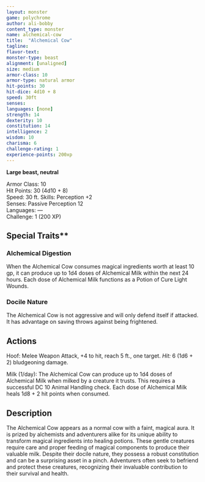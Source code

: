 ```yaml
---
layout: monster
game: polychrome
author: ali-bobby
content_type: monster
name: alchemical-cow
title:  "Alchemical Cow"
tagline:
flavor-text:
monster-type: beast
alignment: [unaligned]
size: medium
armor-class: 10
armor-type: natural armor
hit-points: 30
hit-dice: 4d10 + 8
speed: 30ft
senses: 
languages: [none]
strength: 14
dexterity: 10
constitution: 14
intelligence: 2
wisdom: 10
charisma: 6
challenge-rating: 1
experience-points: 200xp
---
```


**Large beast, neutral**

Armor Class: 
10  
Hit Points:
30 (4d10 + 8)  
Speed:
30 ft.
Skills:
Perception +2  
Senses:
Passive Perception 12  
Languages:
—  
Challenge:
1 (200 XP)  

## Special Traits**

### Alchemical Digestion
When the Alchemical Cow consumes magical ingredients worth at least 10 gp, it can produce up to 1d4 doses of Alchemical Milk within the next 24 hours. Each dose of Alchemical Milk functions as a Potion of Cure Light Wounds.

### Docile Nature
The Alchemical Cow is not aggressive and will only defend itself if attacked. It has advantage on saving throws against being frightened.


## Actions

Hoof:
Melee Weapon Attack, +4 to hit, reach 5 ft., one target. *Hit:* 6 (1d6 + 2) bludgeoning damage.

Milk (1/day):
The Alchemical Cow can produce up to 1d4 doses of Alchemical Milk when milked by a creature it trusts. This requires a successful DC 10 Animal Handling check. Each dose of Alchemical Milk heals 1d8 + 2 hit points when consumed.

## Description

The Alchemical Cow appears as a normal cow with a faint, magical aura. It is prized by alchemists and adventurers alike for its unique ability to transform magical ingredients into healing potions. These gentle creatures require care and proper feeding of magical components to produce their valuable milk. Despite their docile nature, they possess a robust constitution and can be a surprising asset in a pinch. Adventurers often seek to befriend and protect these creatures, recognizing their invaluable contribution to their survival and health.
